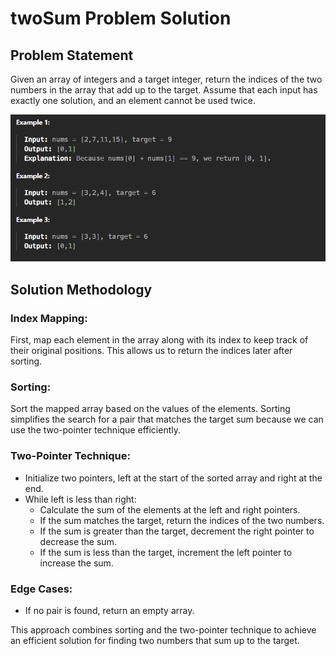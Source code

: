 # twoSum Problem Solution

## Problem Statement
Given an array of integers and a target integer, return the indices of the two numbers in the array that add up to the target. Assume that each input has exactly one solution, and an element cannot be used twice.



![alt text](image.png)

## Solution Methodology

### Index Mapping:
First, map each element in the array along with its index to keep track of their original positions. This allows us to return the indices later after sorting.

### Sorting:
Sort the mapped array based on the values of the elements. Sorting simplifies the search for a pair that matches the target sum because we can use the two-pointer technique efficiently.

### Two-Pointer Technique:
- Initialize two pointers, left at the start of the sorted array and right at the end.
- While left is less than right:
  - Calculate the sum of the elements at the left and right pointers.
  - If the sum matches the target, return the indices of the two numbers.
  - If the sum is greater than the target, decrement the right pointer to decrease the sum.
  - If the sum is less than the target, increment the left pointer to increase the sum.

### Edge Cases:
- If no pair is found, return an empty array.

This approach combines sorting and the two-pointer technique to achieve an efficient solution for finding two numbers that sum up to the target.